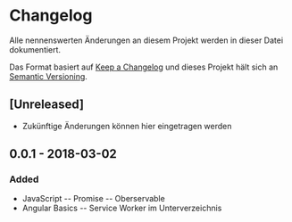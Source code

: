 # Changelog
Alle nennenswerten Änderungen an diesem Projekt werden in dieser Datei dokumentiert.

Das Format basiert auf [Keep a Changelog](http://keepachangelog.com/de/1.0.0/)
und dieses Projekt hält sich an [Semantic Versioning](http://semver.org/lange/de/spec/v2.0.0.html).

## [Unreleased]
 - Zukünftige Änderungen können hier eingetragen werden

## 0.0.1 - 2018-03-02
### Added
- JavaScript
-- Promise
-- Oberservable
- Angular Basics
-- Service Worker im Unterverzeichnis